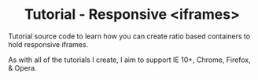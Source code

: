 <p>
    <h1 align="center">Tutorial - Responsive &lt;iframes&gt;</h1>
</p>
<p>
    Tutorial source code to learn how you can create ratio based containers to hold responsive iframes.  
</p>
<p>
    As with all of the tutorials I create, I aim to support IE 10+, Chrome, Firefox, & Opera.
</p>
<br/>
<br/>
